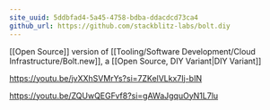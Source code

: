 ```yaml
---
site_uuid: 5ddbfad4-5a45-4758-bdba-ddacdcd73ca4
github_url: https://github.com/stackblitz-labs/bolt.diy
---
```

[[Open Source]] version of [[Tooling/Software Development/Cloud Infrastructure/Bolt.new]], a [[Open Source, DIY Variant|DIY Variant]]


https://youtu.be/jvXXhSVMrYs?si=7ZKelVLkx7Ij-bIN

https://youtu.be/ZQUwQEGFvf8?si=gAWaJgquOyN1L7lu